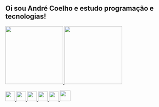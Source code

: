 ## Oi sou André Coelho e estudo programação e tecnologias!

<div align="left">
  <a href="https://github.com/AndreCoelhoOliveira">
  <img height="180em" src="https://github-readme-stats.vercel.app/api?username=AndreCoelhoOliveiraa&show_icons=true&theme=highcontrast&include_all_commits=true&count_private=true"/>
  <img height="180em" src="https://github-readme-stats.vercel.app/api/top-langs/?username=AndreCoelhoOliveiraa&layout=compact&langs_count=7&theme=highcontrast"/>
</div>

<div style="display: inline_block"><br>

<div>
  <img width="30px" src="https://cdn.jsdelivr.net/gh/devicons/devicon/icons/javascript/javascript-original.svg" />
  <img width="30px" src="https://cdn.jsdelivr.net/gh/devicons/devicon/icons/java/java-original.svg" />
  <img width="30px" src="https://cdn.jsdelivr.net/gh/devicons/devicon/icons/python/python-original.svg" />
  <img width="30px" src="https://cdn.jsdelivr.net/gh/devicons/devicon/icons/html5/html5-original.svg" />
  <img width="30px" src="https://cdn.jsdelivr.net/gh/devicons/devicon/icons/css3/css3-original.svg" />
  <img width="33px" src="https://cdn.jsdelivr.net/gh/devicons/devicon/icons/php/php-original.svg" />
</div>
  
